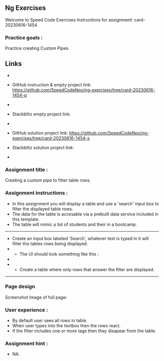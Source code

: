 ## Ng Exercises

Welcome to Speed Code Exercises
Instructions for assignment: card-20230616-1454

### Practice goals :

Practice creating Custom Pipes

## Links
- 
- GitHub instruction & empty project link:
   https://github.com/SpeedCodeNpo/ng-exercises/tree/card-20230616-1454-q
-
- Stackblitz empty project link:
-
- GitHub solution project link:
   https://github.com/SpeedCodeNpo/ng-exercises/tree/card-20230616-1454-s

- Stackblitz solution project link:
- 

### Assignment title :

Creating a custom pipe to filter table rows.

### Assignment instructions :

- In this assignment you will display a table and use a 'search' input box to filter the displayed table rows.
- The data for the table is accesable via a prebuilt data service included in this template.
- The table will mimic a list of students and their in a bootcamp.

---------------------
- Create an input box labeled 'Search', 
  whatever text is typed in it will filter the tables rows being displayed.
- - The UI should look something like this :
-
- - Create a table where only rows that answer the filter are displayed.
---------------------

### Page design
Screenshot Image of full page:



### User experience :

- By default user sees all rows in table.
- When user types into the textbox then the rows react.
- If the filter includes one or more tags then they disapear
  from the table.
  
### Assignment hint :

- NA.
